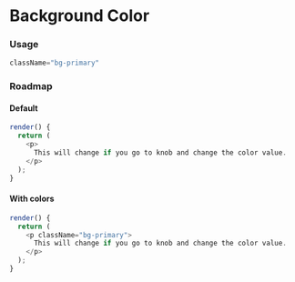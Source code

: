 # Background Color

### Usage

```js
className="bg-primary"
```

### Roadmap

#### Default

```js
render() {
  return (
    <p>
      This will change if you go to knob and change the color value.
    </p>
  );
}
```

#### With colors

```js
render() {
  return (
    <p className="bg-primary">
      This will change if you go to knob and change the color value.
    </p>
  );
}
```
